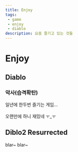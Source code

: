 ```yaml
---
title: Enjoy
tags: 
 - game
 - enjoy
 - diablo
description: 요즘 즐기고 있는 것들
---
```


# Enjoy

## Diablo

### 악사(습격확탄)

일년에 한두번 즐기는 게임... <br/><br/>
오랜만에 하니 재밌네 ㅜ_ㅜ

## Diblo2 Resurrected

blar~ blar~
